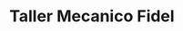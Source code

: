 ---
title: "Taller Mecanico Fidel"
url: /aldea-protestante/taller-mecanico-fidel/
shop: Autowerkstatt
---